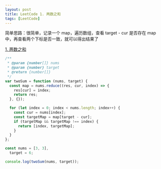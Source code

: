 ```yaml
---
layout: post
title: LeetCode 1. 两数之和
tags: [LeetCode]
---
```


简单思路：很简单，记录一个 map，遍历数组，查看 target - cur 是否存在 map 中，再查看两个下标是否一致，就可以得出结果了

[1. 两数之和](https://leetcode-cn.com/problems/two-sum/)

```js
/**
 * @param {number[]} nums
 * @param {number} target
 * @return {number[]}
 */
var twoSum = function (nums, target) {
  const map = nums.reduce((res, cur, index) => {
    res[cur] = index;
    return res;
  }, {});

  for (let index = 0; index < nums.length; index++) {
    const cur = nums[index];
    const targetMap = map[target - cur];
    if (targetMap && targetMap !== index) {
      return [index, targetMap];
    }
  }
};

const nums = [3, 3],
  target = 6;

console.log(twoSum(nums, target));
```
